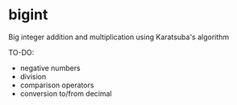 
# bigint

Big integer addition and multiplication using Karatsuba's algorithm

TO-DO:

- negative numbers
- division
- comparison operators
- conversion to/from decimal
